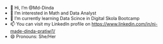 - 👋 Hi, I’m @Md-Dinda
- 👀 I’m interested in Math and Data Analyst
- 🌱 I’m currently learning Data Scince in Digital Skola Bootcamp
- 📫 You can visit my LinkedIn profile on https://www.linkedin.com/in/ni-made-dinda-pratiwi1/
- 😄 Pronouns: She/Her


<!---
SourGum73/SourGum73 is a ✨ special ✨ repository because its `README.md` (this file) appears on your GitHub profile.
You can click the Preview link to take a look at your changes.
--->
